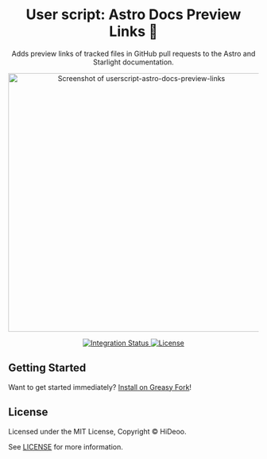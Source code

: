 <div align="center">
  <h1>User script: Astro Docs Preview Links 🔗</h1>
  <p>Adds preview links of tracked files in GitHub pull requests to the Astro and Starlight documentation.</p>
  <p>
    <a href="https://github.com/user-attachments/assets/bed6c10a-0d68-4162-9d70-66ef2c1c4a46" title="Screenshot of userscript-astro-docs-preview-links">
      <img alt="Screenshot of userscript-astro-docs-preview-links" src="https://github.com/user-attachments/assets/bed6c10a-0d68-4162-9d70-66ef2c1c4a46" width="520" />
    </a>
  </p>
</div>

<div align="center">
  <a href="https://github.com/HiDeoo/userscript-astro-docs-preview-links/actions/workflows/integration.yml">
    <img alt="Integration Status" src="https://github.com/HiDeoo/userscript-astro-docs-preview-links/actions/workflows/integration.yml/badge.svg" />
  </a>
  <a href="https://github.com/HiDeoo/userscript-astro-docs-preview-links/blob/main/LICENSE">
    <img alt="License" src="https://badgen.net/github/license/HiDeoo/userscript-astro-docs-preview-links" />
  </a>
  <br />
</div>

## Getting Started

Want to get started immediately? [Install on Greasy Fork](https://github.com/HiDeoo/userscript-astro-docs-preview-links)!

## License

Licensed under the MIT License, Copyright © HiDeoo.

See [LICENSE](https://github.com/HiDeoo/userscript-astro-docs-preview-links/blob/main/LICENSE) for more information.
